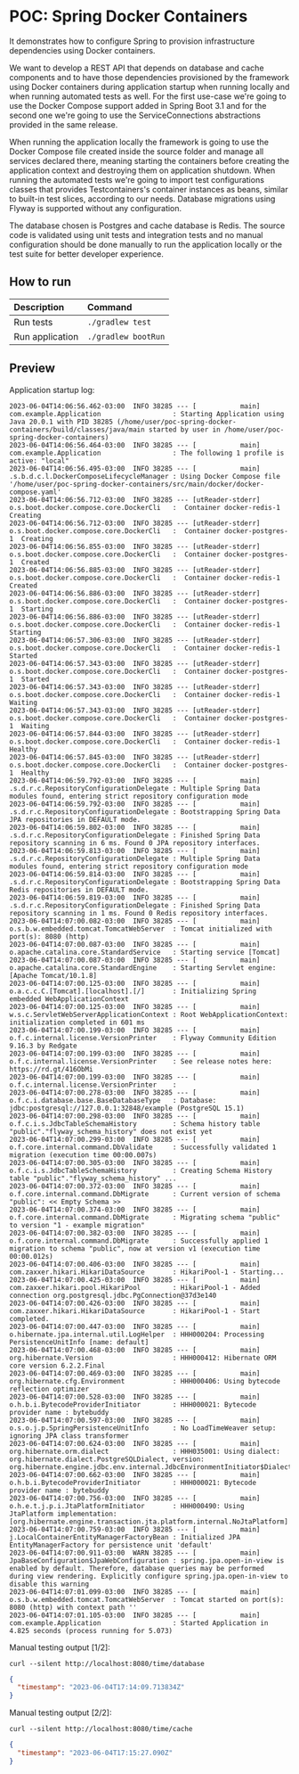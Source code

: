 # POC: Spring Docker Containers

It demonstrates how to configure Spring to provision infrastructure dependencies using Docker containers.

We want to develop a REST API that depends on database and cache components and to have those dependencies provisioned
by the framework using Docker containers during application startup when running locally and when running automated
tests as well. For the first use-case we're going to use the Docker Compose support added in Spring Boot 3.1 and for
the second one we're going to use the ServiceConnections abstractions provided in the same release.

When running the application locally the framework is going to use the Docker Compose file created inside the source
folder and manage all services declared there, meaning starting the containers before creating the application context
and destroying them on application shutdown. When running the automated tests we're going to import test configurations
classes that provides Testcontainers's container instances as beans, similar to built-in test slices, according to our
needs. Database migrations using Flyway is supported without any configuration.

The database chosen is Postgres and cache database is Redis. The source code is validated using unit tests and
integration tests and no manual configuration should be done manually to run the application locally or the test suite
for better developer experience.

## How to run

| Description     | Command             |
|:----------------|:--------------------|
| Run tests       | `./gradlew test`    |
| Run application | `./gradlew bootRun` |

## Preview

Application startup log:

```text
2023-06-04T14:06:56.462-03:00  INFO 38285 --- [           main] com.example.Application                  : Starting Application using Java 20.0.1 with PID 38285 (/home/user/poc-spring-docker-containers/build/classes/java/main started by user in /home/user/poc-spring-docker-containers)
2023-06-04T14:06:56.464-03:00  INFO 38285 --- [           main] com.example.Application                  : The following 1 profile is active: "local"
2023-06-04T14:06:56.495-03:00  INFO 38285 --- [           main] .s.b.d.c.l.DockerComposeLifecycleManager : Using Docker Compose file '/home/user/poc-spring-docker-containers/src/main/docker/docker-compose.yaml'
2023-06-04T14:06:56.712-03:00  INFO 38285 --- [utReader-stderr] o.s.boot.docker.compose.core.DockerCli   :  Container docker-redis-1  Creating
2023-06-04T14:06:56.712-03:00  INFO 38285 --- [utReader-stderr] o.s.boot.docker.compose.core.DockerCli   :  Container docker-postgres-1  Creating
2023-06-04T14:06:56.855-03:00  INFO 38285 --- [utReader-stderr] o.s.boot.docker.compose.core.DockerCli   :  Container docker-postgres-1  Created
2023-06-04T14:06:56.885-03:00  INFO 38285 --- [utReader-stderr] o.s.boot.docker.compose.core.DockerCli   :  Container docker-redis-1  Created
2023-06-04T14:06:56.886-03:00  INFO 38285 --- [utReader-stderr] o.s.boot.docker.compose.core.DockerCli   :  Container docker-postgres-1  Starting
2023-06-04T14:06:56.886-03:00  INFO 38285 --- [utReader-stderr] o.s.boot.docker.compose.core.DockerCli   :  Container docker-redis-1  Starting
2023-06-04T14:06:57.306-03:00  INFO 38285 --- [utReader-stderr] o.s.boot.docker.compose.core.DockerCli   :  Container docker-redis-1  Started
2023-06-04T14:06:57.343-03:00  INFO 38285 --- [utReader-stderr] o.s.boot.docker.compose.core.DockerCli   :  Container docker-postgres-1  Started
2023-06-04T14:06:57.343-03:00  INFO 38285 --- [utReader-stderr] o.s.boot.docker.compose.core.DockerCli   :  Container docker-redis-1  Waiting
2023-06-04T14:06:57.343-03:00  INFO 38285 --- [utReader-stderr] o.s.boot.docker.compose.core.DockerCli   :  Container docker-postgres-1  Waiting
2023-06-04T14:06:57.844-03:00  INFO 38285 --- [utReader-stderr] o.s.boot.docker.compose.core.DockerCli   :  Container docker-redis-1  Healthy
2023-06-04T14:06:57.845-03:00  INFO 38285 --- [utReader-stderr] o.s.boot.docker.compose.core.DockerCli   :  Container docker-postgres-1  Healthy
2023-06-04T14:06:59.792-03:00  INFO 38285 --- [           main] .s.d.r.c.RepositoryConfigurationDelegate : Multiple Spring Data modules found, entering strict repository configuration mode
2023-06-04T14:06:59.792-03:00  INFO 38285 --- [           main] .s.d.r.c.RepositoryConfigurationDelegate : Bootstrapping Spring Data JPA repositories in DEFAULT mode.
2023-06-04T14:06:59.802-03:00  INFO 38285 --- [           main] .s.d.r.c.RepositoryConfigurationDelegate : Finished Spring Data repository scanning in 6 ms. Found 0 JPA repository interfaces.
2023-06-04T14:06:59.813-03:00  INFO 38285 --- [           main] .s.d.r.c.RepositoryConfigurationDelegate : Multiple Spring Data modules found, entering strict repository configuration mode
2023-06-04T14:06:59.814-03:00  INFO 38285 --- [           main] .s.d.r.c.RepositoryConfigurationDelegate : Bootstrapping Spring Data Redis repositories in DEFAULT mode.
2023-06-04T14:06:59.819-03:00  INFO 38285 --- [           main] .s.d.r.c.RepositoryConfigurationDelegate : Finished Spring Data repository scanning in 1 ms. Found 0 Redis repository interfaces.
2023-06-04T14:07:00.082-03:00  INFO 38285 --- [           main] o.s.b.w.embedded.tomcat.TomcatWebServer  : Tomcat initialized with port(s): 8080 (http)
2023-06-04T14:07:00.087-03:00  INFO 38285 --- [           main] o.apache.catalina.core.StandardService   : Starting service [Tomcat]
2023-06-04T14:07:00.087-03:00  INFO 38285 --- [           main] o.apache.catalina.core.StandardEngine    : Starting Servlet engine: [Apache Tomcat/10.1.8]
2023-06-04T14:07:00.125-03:00  INFO 38285 --- [           main] o.a.c.c.C.[Tomcat].[localhost].[/]       : Initializing Spring embedded WebApplicationContext
2023-06-04T14:07:00.125-03:00  INFO 38285 --- [           main] w.s.c.ServletWebServerApplicationContext : Root WebApplicationContext: initialization completed in 601 ms
2023-06-04T14:07:00.199-03:00  INFO 38285 --- [           main] o.f.c.internal.license.VersionPrinter    : Flyway Community Edition 9.16.3 by Redgate
2023-06-04T14:07:00.199-03:00  INFO 38285 --- [           main] o.f.c.internal.license.VersionPrinter    : See release notes here: https://rd.gt/416ObMi
2023-06-04T14:07:00.199-03:00  INFO 38285 --- [           main] o.f.c.internal.license.VersionPrinter    : 
2023-06-04T14:07:00.278-03:00  INFO 38285 --- [           main] o.f.c.i.database.base.BaseDatabaseType   : Database: jdbc:postgresql://127.0.0.1:32848/example (PostgreSQL 15.1)
2023-06-04T14:07:00.298-03:00  INFO 38285 --- [           main] o.f.c.i.s.JdbcTableSchemaHistory         : Schema history table "public"."flyway_schema_history" does not exist yet
2023-06-04T14:07:00.299-03:00  INFO 38285 --- [           main] o.f.core.internal.command.DbValidate     : Successfully validated 1 migration (execution time 00:00.007s)
2023-06-04T14:07:00.305-03:00  INFO 38285 --- [           main] o.f.c.i.s.JdbcTableSchemaHistory         : Creating Schema History table "public"."flyway_schema_history" ...
2023-06-04T14:07:00.372-03:00  INFO 38285 --- [           main] o.f.core.internal.command.DbMigrate      : Current version of schema "public": << Empty Schema >>
2023-06-04T14:07:00.374-03:00  INFO 38285 --- [           main] o.f.core.internal.command.DbMigrate      : Migrating schema "public" to version "1 - example migration"
2023-06-04T14:07:00.382-03:00  INFO 38285 --- [           main] o.f.core.internal.command.DbMigrate      : Successfully applied 1 migration to schema "public", now at version v1 (execution time 00:00.012s)
2023-06-04T14:07:00.406-03:00  INFO 38285 --- [           main] com.zaxxer.hikari.HikariDataSource       : HikariPool-1 - Starting...
2023-06-04T14:07:00.425-03:00  INFO 38285 --- [           main] com.zaxxer.hikari.pool.HikariPool        : HikariPool-1 - Added connection org.postgresql.jdbc.PgConnection@37d3e140
2023-06-04T14:07:00.426-03:00  INFO 38285 --- [           main] com.zaxxer.hikari.HikariDataSource       : HikariPool-1 - Start completed.
2023-06-04T14:07:00.447-03:00  INFO 38285 --- [           main] o.hibernate.jpa.internal.util.LogHelper  : HHH000204: Processing PersistenceUnitInfo [name: default]
2023-06-04T14:07:00.468-03:00  INFO 38285 --- [           main] org.hibernate.Version                    : HHH000412: Hibernate ORM core version 6.2.2.Final
2023-06-04T14:07:00.469-03:00  INFO 38285 --- [           main] org.hibernate.cfg.Environment            : HHH000406: Using bytecode reflection optimizer
2023-06-04T14:07:00.528-03:00  INFO 38285 --- [           main] o.h.b.i.BytecodeProviderInitiator        : HHH000021: Bytecode provider name : bytebuddy
2023-06-04T14:07:00.597-03:00  INFO 38285 --- [           main] o.s.o.j.p.SpringPersistenceUnitInfo      : No LoadTimeWeaver setup: ignoring JPA class transformer
2023-06-04T14:07:00.624-03:00  INFO 38285 --- [           main] org.hibernate.orm.dialect                : HHH035001: Using dialect: org.hibernate.dialect.PostgreSQLDialect, version: org.hibernate.engine.jdbc.env.internal.JdbcEnvironmentInitiator$DialectResolutionInfoImpl@6cc8c13c
2023-06-04T14:07:00.662-03:00  INFO 38285 --- [           main] o.h.b.i.BytecodeProviderInitiator        : HHH000021: Bytecode provider name : bytebuddy
2023-06-04T14:07:00.756-03:00  INFO 38285 --- [           main] o.h.e.t.j.p.i.JtaPlatformInitiator       : HHH000490: Using JtaPlatform implementation: [org.hibernate.engine.transaction.jta.platform.internal.NoJtaPlatform]
2023-06-04T14:07:00.759-03:00  INFO 38285 --- [           main] j.LocalContainerEntityManagerFactoryBean : Initialized JPA EntityManagerFactory for persistence unit 'default'
2023-06-04T14:07:00.911-03:00  WARN 38285 --- [           main] JpaBaseConfiguration$JpaWebConfiguration : spring.jpa.open-in-view is enabled by default. Therefore, database queries may be performed during view rendering. Explicitly configure spring.jpa.open-in-view to disable this warning
2023-06-04T14:07:01.099-03:00  INFO 38285 --- [           main] o.s.b.w.embedded.tomcat.TomcatWebServer  : Tomcat started on port(s): 8080 (http) with context path ''
2023-06-04T14:07:01.105-03:00  INFO 38285 --- [           main] com.example.Application                  : Started Application in 4.825 seconds (process running for 5.073)
```

Manual testing output [1/2]:

```shell
curl --silent http://localhost:8080/time/database
```

```json
{
  "timestamp": "2023-06-04T17:14:09.713834Z"
}
```

Manual testing output [2/2]:

```shell
curl --silent http://localhost:8080/time/cache
```

```json
{
  "timestamp": "2023-06-04T17:15:27.090Z"
}
```
